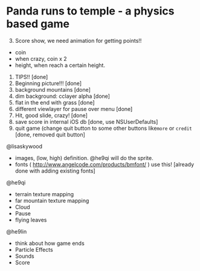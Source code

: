 # Panda runs to temple - a physics based game

3. Score show, we need animation for getting points!!
  * coin
  * when crazy, coin x 2
  * height, when reach a certain height.

1. TIPS!! [done]
2. Beginning picture!!! [done]
8. background mountains [done]
4. dim background: cclayer alpha [done]
5. flat in the end with grass [done]
6. different viewlayer for pause over menu [done]
7. Hit, good slide, crazy! [done]
9. save score in internal iOS db [done, use NSUserDefaults]
10. quit game (change quit button to some other buttons like`more` or `credit` [done, removed quit button]


@lisaskywood 

 * images, (low, high) definition.  @he9qi will do the sprite.
 * fonts ( http://www.angelcode.com/products/bmfont/ ) use this! [already done with adding existing fonts]


@he9qi 

* terrain texture mapping
* far mountain texture mapping
* Cloud
* Pause
* flying leaves


@he9lin 

* think about how game ends
* Particle Effects
* Sounds
* Score


